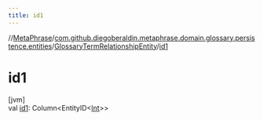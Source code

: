 ```yaml
---
title: id1
---
```

//[MetaPhrase](../../../index.html)/[com.github.diegoberaldin.metaphrase.domain.glossary.persistence.entities](../index.html)/[GlossaryTermRelationshipEntity](index.html)/[id1](id1.html)



# id1



[jvm]\
val [id1](id1.html): Column&lt;EntityID&lt;[Int](https://kotlinlang.org/api/latest/jvm/stdlib/kotlin/-int/index.html)&gt;&gt;




